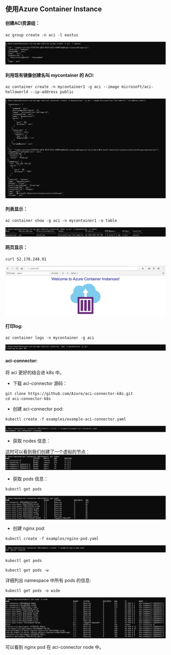## 使用Azure Container Instance 

#### 创建ACI资源组： 
```
az group create -n aci -l eastus 
```
![create_aci_group](image/create_aci_group.png)  

#### 利用现有镜像创建名叫 mycontainer 的 ACI:   
```
az container create -n mycontainer1 -g aci --image microsoft/aci-helloworld --ip-address public 
```
![create_aci](image/create_aci.png)  
 
#### 列表显示： 
```
az container show -g aci -n mycontainer1 -o table 
```
![aci_list](image/aci_list.png) 

#### 网页显示：
```
curl 52.170.248.91 
```
![aci_result](image/aci_result.png) 
#### 打印log:  
```
az container logs -n mycontainer -g aci 
```
![aci_log](image/aci_log.png) 

#### aci-connector:   

将 aci 更好的结合进 k8s 中。   

* 下载 aci-connector 源码：   
```
git clone https://github.com/Azure/aci-connector-k8s.git   
cd aci-connector-k8s
```
* 创建 aci-connector pod:   
```
kubectl create -f examples/example-aci-connector.yaml 
```
![aci_connector](image/aci_connector.png)
* 获取 nodes 信息：   

这时可以看到我们创建了一个虚拟的节点：
![aci_getnodes](image/aci_getnodes.png)

* 获取 pods 信息：   
```
kubectl get pods 
```
![aci_getpod](image/aci_getpod.png)  

* 创建 nginx pod: 
```
kubectl create -f examples/nginx-pod.yaml 
```
![nginx_pod](image/nginx_pod.png) 

```
kubectl get pods 
```

```
kubectl get pods -w 
```
详细列出 namespace 中所有 pods 的信息: 

```
kubectl get pods -o wide 
```
![aci_getpods2](image/aci_getpods2.png)  

可以看到 nginx pod 在 aci-connector node 中。 

 
 